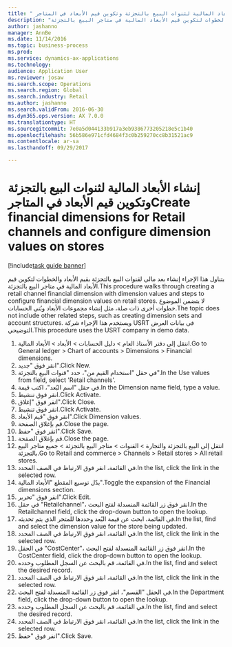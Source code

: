 ```yaml
--- 
title: " إنشاء الأبعاد المالية لثنوات البيع بالتجزئة وتكوين قيم الأبعاد في المتاجر"
description: "يتناول هذا الإجراء إنشاء بعد مالي لقنوات البيع بالتجزئة بقيم الأبعاد والخطوات لتكوين قيم الأبعاد المالية في متاجر البيع بالتجزئة."
author: jashanno
manager: AnnBe
ms.date: 11/14/2016
ms.topic: business-process
ms.prod: 
ms.service: dynamics-ax-applications
ms.technology: 
audience: Application User
ms.reviewer: josaw
ms.search.scope: Operations
ms.search.region: Global
ms.search.industry: Retail
ms.author: jashanno
ms.search.validFrom: 2016-06-30
ms.dyn365.ops.version: AX 7.0.0
ms.translationtype: HT
ms.sourcegitcommit: 7e0a5d044133b917a3eb9386773205218e5c1b40
ms.openlocfilehash: 56b586e971cfd4684f3c0b259270cc8b31521ac9
ms.contentlocale: ar-sa
ms.lasthandoff: 09/29/2017

---
```

# <a name="create-financial-dimensions-for-retail-channels-and-configure-dimension-values-on-stores"></a><span data-ttu-id="cb505-103"> إنشاء الأبعاد المالية لثنوات البيع بالتجزئة وتكوين قيم الأبعاد في المتاجر</span><span class="sxs-lookup"><span data-stu-id="cb505-103">Create financial dimensions for Retail channels and configure dimension values on stores</span></span>

[!include[task guide banner](../includes/task-guide-banner.md)]

<span data-ttu-id="cb505-104">يتناول هذا الإجراء إنشاء بعد مالي لقنوات البيع بالتجزئة بقيم الأبعاد والخطوات لتكوين قيم الأبعاد المالية في متاجر البيع بالتجزئة.</span><span class="sxs-lookup"><span data-stu-id="cb505-104">This procedure walks through creating a retail channel financial dimension with dimension values and steps to configure financial dimension values on retail stores.</span></span> <span data-ttu-id="cb505-105">لا يتضمن الموضوع خطوات أخرى ذات صلة، مثل إنشاء مجموعات الأبعاد وبُنى الحسابات.</span><span class="sxs-lookup"><span data-stu-id="cb505-105">The topic does not include other related steps, such as creating dimension sets and account structures.</span></span> <span data-ttu-id="cb505-106">ويستخدم هذا الإجراء شركة USRT في بيانات العرض التوضيحي.</span><span class="sxs-lookup"><span data-stu-id="cb505-106">This procedure uses the USRT company in demo data.</span></span>

1. <span data-ttu-id="cb505-107">انتقل إلى دفتر الأستاذ العام > دليل الحسابات > الأبعاد > الأبعاد المالية.</span><span class="sxs-lookup"><span data-stu-id="cb505-107">Go to General ledger > Chart of accounts > Dimensions > Financial dimensions.</span></span>
2. <span data-ttu-id="cb505-108">انقر فوق "جديد".</span><span class="sxs-lookup"><span data-stu-id="cb505-108">Click New.</span></span>
3. <span data-ttu-id="cb505-109">في حقل "‏‫استخدام القيم من‬"، حدد "قنوات البيع بالتجزئة".</span><span class="sxs-lookup"><span data-stu-id="cb505-109">In the Use values from field, select 'Retail channels'.</span></span>
4. <span data-ttu-id="cb505-110">في حقل "‏‫اسم البُعد‬"، اكتب قيمة.</span><span class="sxs-lookup"><span data-stu-id="cb505-110">In the Dimension name field, type a value.</span></span>
5. <span data-ttu-id="cb505-111">انقر فوق تنشيط.</span><span class="sxs-lookup"><span data-stu-id="cb505-111">Click Activate.</span></span>
6. <span data-ttu-id="cb505-112">انقر فوق "إغلاق".</span><span class="sxs-lookup"><span data-stu-id="cb505-112">Click Close.</span></span>
7. <span data-ttu-id="cb505-113">انقر فوق تنشيط.</span><span class="sxs-lookup"><span data-stu-id="cb505-113">Click Activate.</span></span>
8. <span data-ttu-id="cb505-114">انقر فوق "قيم الأبعاد".</span><span class="sxs-lookup"><span data-stu-id="cb505-114">Click Dimension values.</span></span>
9. <span data-ttu-id="cb505-115">قم بإغلاق الصفحة.</span><span class="sxs-lookup"><span data-stu-id="cb505-115">Close the page.</span></span>
10. <span data-ttu-id="cb505-116">انقر فوق "حفظ".</span><span class="sxs-lookup"><span data-stu-id="cb505-116">Click Save.</span></span>
11. <span data-ttu-id="cb505-117">قم بإغلاق الصفحة.</span><span class="sxs-lookup"><span data-stu-id="cb505-117">Close the page.</span></span>
12. <span data-ttu-id="cb505-118">انتقل إلى البيع بالتجزئة والتجارة > القنوات > متاجر البيع بالتجزئة > جميع متاجر البيع بالتجزئة.</span><span class="sxs-lookup"><span data-stu-id="cb505-118">Go to Retail and commerce > Channels > Retail stores > All retail stores.</span></span>
13. <span data-ttu-id="cb505-119">في القائمة، انقر فوق الارتباط في الصف المحدد.</span><span class="sxs-lookup"><span data-stu-id="cb505-119">In the list, click the link in the selected row.</span></span>
14. <span data-ttu-id="cb505-120">بدّل توسيع المقطع "الأبعاد المالية‬".</span><span class="sxs-lookup"><span data-stu-id="cb505-120">Toggle the expansion of the Financial dimensions section.</span></span>
15. <span data-ttu-id="cb505-121">انقر فوق "تحرير".</span><span class="sxs-lookup"><span data-stu-id="cb505-121">Click Edit.</span></span>
16. <span data-ttu-id="cb505-122">في حقل "Retailchannel‬"، انقر فوق زر القائمة المنسدلة لفتح البحث.</span><span class="sxs-lookup"><span data-stu-id="cb505-122">In the Retailchannel field, click the drop-down button to open the lookup.</span></span>
17. <span data-ttu-id="cb505-123">في القائمة، ابحث عن قيمة البُعد وحددها للمتجر الذي يتم تحديثه.</span><span class="sxs-lookup"><span data-stu-id="cb505-123">In the list, find and select the dimension value for the store being updated.</span></span>
18. <span data-ttu-id="cb505-124">في القائمة، انقر فوق الارتباط في الصف المحدد.</span><span class="sxs-lookup"><span data-stu-id="cb505-124">In the list, click the link in the selected row.</span></span>
19. <span data-ttu-id="cb505-125">في الحقل "CostCenter"، انقر فوق زر القائمة المنسدلة لفتح البحث.</span><span class="sxs-lookup"><span data-stu-id="cb505-125">In the CostCenter field, click the drop-down button to open the lookup.</span></span>
20. <span data-ttu-id="cb505-126">في القائمة، قم بالبحث عن السجل المطلوب وحدده.</span><span class="sxs-lookup"><span data-stu-id="cb505-126">In the list, find and select the desired record.</span></span>
21. <span data-ttu-id="cb505-127">في القائمة، انقر فوق الارتباط في الصف المحدد.</span><span class="sxs-lookup"><span data-stu-id="cb505-127">In the list, click the link in the selected row.</span></span>
22. <span data-ttu-id="cb505-128">في الحقل "القسم"، انقر فوق زر القائمة المنسدلة لفتح البحث.</span><span class="sxs-lookup"><span data-stu-id="cb505-128">In the Department field, click the drop-down button to open the lookup.</span></span>
23. <span data-ttu-id="cb505-129">في القائمة، قم بالبحث عن السجل المطلوب وحدده.</span><span class="sxs-lookup"><span data-stu-id="cb505-129">In the list, find and select the desired record.</span></span>
24. <span data-ttu-id="cb505-130">في القائمة، انقر فوق الارتباط في الصف المحدد.</span><span class="sxs-lookup"><span data-stu-id="cb505-130">In the list, click the link in the selected row.</span></span>
25. <span data-ttu-id="cb505-131">انقر فوق "حفظ".</span><span class="sxs-lookup"><span data-stu-id="cb505-131">Click Save.</span></span>


